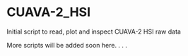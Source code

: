 # CUAVA-2_HSI
Initial script to read, plot and inspect CUAVA-2 HSI raw data

More scripts will be added soon here. . . . 
